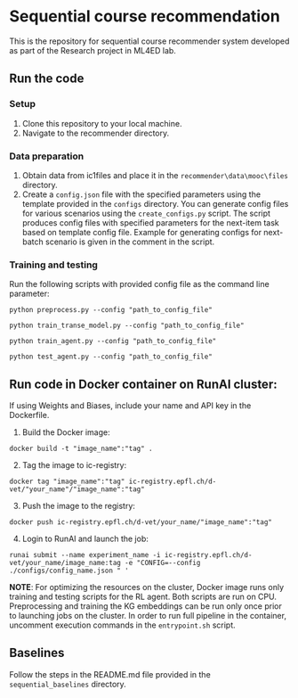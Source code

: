 # Sequential course recommendation

This is the repository for sequential course recommender system developed as part of the Research project in ML4ED lab.


## Run the code

### Setup

1. Clone this repository to your local machine.
2. Navigate to the recommender directory.

### Data preparation

1. Obtain data from ic1files and place it in the `recommender\data\mooc\files` directory.
2. Create a `config.json` file with the specified parameters using the template provided in the `configs` directory. You can generate config files for various scenarios using the `create_configs.py` script. The script produces config files with specified parameters for the next-item task based on template config file. Example for generating configs for next-batch scenario is given in the comment in the script.


### Training and testing
Run the following scripts with provided config file as the command line parameter:

```
python preprocess.py --config "path_to_config_file"
```

```
python train_transe_model.py --config "path_to_config_file"
```
```
python train_agent.py --config "path_to_config_file"
```
```
python test_agent.py --config "path_to_config_file"
```

## Run code in Docker container on RunAI cluster:
If using Weights and Biases, include your name and API key in the Dockerfile.

1. Build the Docker image:
```
docker build -t "image_name":"tag" .
```
2. Tag the image to ic-registry:
```
docker tag "image_name":"tag" ic-registry.epfl.ch/d-vet/"your_name"/"image_name":"tag"
```
3. Push the image to the registry: 
```
docker push ic-registry.epfl.ch/d-vet/your_name/"image_name":"tag"
```
4.  Login to RunAI and launch the job:
```
runai submit --name experiment_name -i ic-registry.epfl.ch/d-vet/your_name/image_name:tag -e "CONFIG=--config ./configs/config_name.json " '
```

**NOTE**: For optimizing the resources on the cluster, Docker image runs only training and testing scripts for the RL agent. Both scripts are run on CPU. Preprocessing and training the KG embeddings can be run only once prior to launching jobs on the cluster.
In order to run full pipeline in the container, uncomment execution commands in the `entrypoint.sh` script.

## Baselines

Follow the steps in the README.md file provided in the `sequential_baselines` directory.

